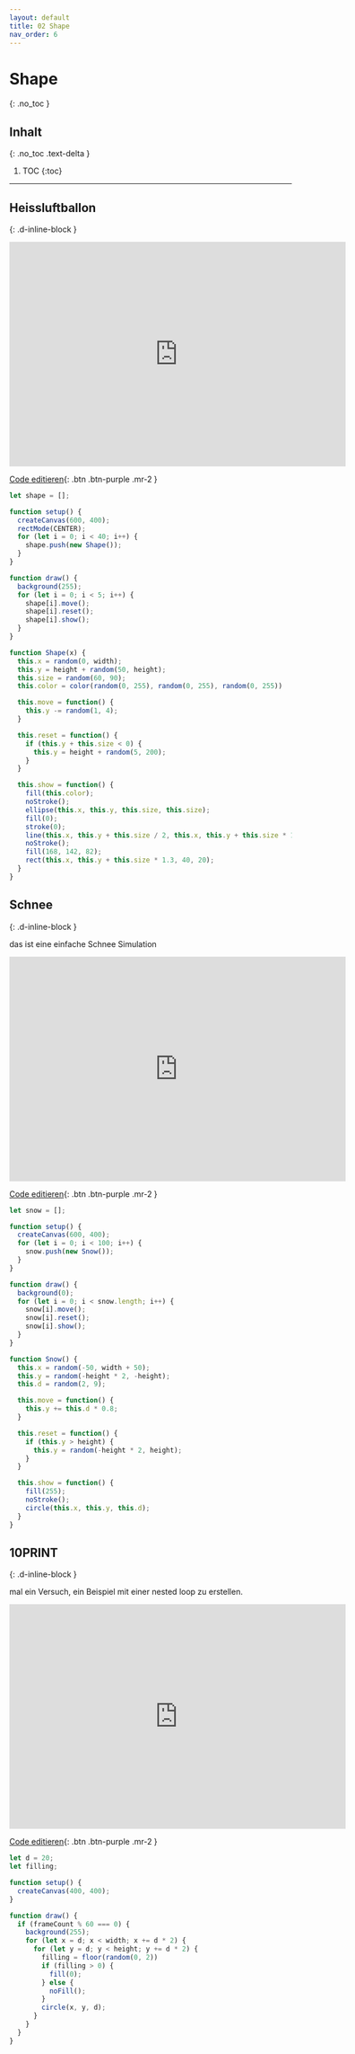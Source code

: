 ```yaml
---
layout: default
title: 02 Shape
nav_order: 6
---
```


# Shape
{: .no_toc }

## Inhalt
{: .no_toc .text-delta }

1. TOC
{:toc}

---

## Heissluftballon
{: .d-inline-block }

<iframe style="width: 600px; height: 400px; overflow: hidden;"  scrolling="no" frameborder="0" src="https://editor.p5js.org/tinoschroeter/embed/yHKE5WEmo"></iframe>

[Code editieren](https://editor.p5js.org/tinoschroeter/sketches/yHKE5WEmo){: .btn .btn-purple .mr-2 }

```javascript
let shape = [];

function setup() {
  createCanvas(600, 400);
  rectMode(CENTER);
  for (let i = 0; i < 40; i++) {
    shape.push(new Shape());
  }
}

function draw() {
  background(255);
  for (let i = 0; i < 5; i++) {
    shape[i].move();
    shape[i].reset();
    shape[i].show();
  }
}

function Shape(x) {
  this.x = random(0, width);
  this.y = height + random(50, height);
  this.size = random(60, 90);
  this.color = color(random(0, 255), random(0, 255), random(0, 255))

  this.move = function() {
    this.y -= random(1, 4);
  }

  this.reset = function() {
    if (this.y + this.size < 0) {
      this.y = height + random(5, 200);
    }
  }

  this.show = function() {
    fill(this.color);
    noStroke();
    ellipse(this.x, this.y, this.size, this.size);
    fill(0);
    stroke(0);
    line(this.x, this.y + this.size / 2, this.x, this.y + this.size * 1.3);
    noStroke();
    fill(168, 142, 82);
    rect(this.x, this.y + this.size * 1.3, 40, 20);
  }
}
```


## Schnee 
{: .d-inline-block }

das ist eine einfache Schnee Simulation

<iframe style="width: 600px; height: 400px; overflow: hidden;"  scrolling="no" frameborder="0" src="https://editor.p5js.org/tinoschroeter/embed/ibPxieiIr"></iframe>                                                                                                  

[Code editieren](https://editor.p5js.org/tinoschroeter/sketches/ibPxieiIr){: .btn .btn-purple .mr-2 }

```javascript
let snow = [];

function setup() {
  createCanvas(600, 400);
  for (let i = 0; i < 100; i++) {
    snow.push(new Snow());
  }
}

function draw() {
  background(0);
  for (let i = 0; i < snow.length; i++) {
    snow[i].move();
    snow[i].reset();
    snow[i].show();
  }
}

function Snow() {
  this.x = random(-50, width + 50);
  this.y = random(-height * 2, -height);
  this.d = random(2, 9);

  this.move = function() {
    this.y += this.d * 0.8;
  }

  this.reset = function() {
    if (this.y > height) {
      this.y = random(-height * 2, height);
    }
  }

  this.show = function() {
    fill(255);
    noStroke();
    circle(this.x, this.y, this.d);
  }
}
```

## 10PRINT
{: .d-inline-block }

mal ein Versuch, ein Beispiel mit einer nested loop zu erstellen.

<iframe style="width: 600px; height: 400px; overflow: hidden;"  scrolling="no" frameborder="0" src="https://editor.p5js.org/tinoschroeter/embed/owH2hgheA"></iframe>

[Code editieren](https://editor.p5js.org/tinoschroeter/sketches/owH2hgheA){: .btn .btn-purple .mr-2 }

```javascript
let d = 20;
let filling;

function setup() {
  createCanvas(400, 400);
}

function draw() {
  if (frameCount % 60 === 0) {
    background(255);
    for (let x = d; x < width; x += d * 2) {
      for (let y = d; y < height; y += d * 2) {
        filling = floor(random(0, 2))
        if (filling > 0) {
          fill(0);
        } else {
          noFill();
        }
        circle(x, y, d);
      }
    }
  }
}
```
